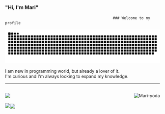 ### "Hi, I'm Mari"

                                                     ### Welcome to my profile

<div> 
 
 ![Snake animation](https://github.com/Binatti/Binatti/blob/output/github-contribution-grid-snake.svg)
 
 </div>
 
  <div>
 I am new in programming world, but already a lover of it. <br> I'm curious and I'm always looking to expand my knowledge. <br><hr>
 <br>
  <a href="https://github.com/Binatti">
  <img height="180em" src="https://github-readme-stats.vercel.app/api?username=Binatti&show_icons=true&theme=dracula&include_all_commits=true&count_private=true"/>
  <img  height="190em" align="right" alt="Mari-yoda" src="https://media.giphy.com/media/Q9aBxHn9fTqKs/giphy.gif">
    
</div>
 
 <div>
 
  <a href="https://www.linkedin.com/in/mariana-binatti-66b476117" target="_blank"><img align="left" src="https://img.shields.io/badge/-LinkedIn-%230077B5?style=for-the-badge&logo=linkedin&logoColor=white" target="_blank"></a> 
   <a href="https://twitter.com/mari_binatti" target="_blank"><img align="center" src="https://img.shields.io/twitter/follow/mari_binatti?style=social" target="_blank"></a> 
